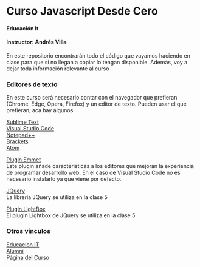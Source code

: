 # Curso Javascript Desde Cero
#### Educación It
#### Instructor: Andrés Villa

En este repositorio encontrarán todo el código que vayamos haciendo en clase para que si no llegan a copiar lo tengan disponible.
Además, voy a dejar toda información relevante al curso

### Editores de texto
En este curso será necesario contar con el navegador que prefieran (Chrome, Edge, Opera, Firefox) y un editor de texto. Pueden usar el que prefieran, aca hay algunos:

[Sublime Text](https://www.sublimetext.com/ "Sublime Text")  
[Visual Studio Code](https://code.visualstudio.com/ "Visual Studio Code")  
[Notepad++](https://notepad-plus-plus.org/ "Notepad++")  
[Brackets](http://brackets.io/ "Brackets")  
[Atom](https://atom.io/ "Atom")

[Plugin Emmet](https://www.emmet.io/ "Plugin Emmet")  
Este plugin añade caracteristicas a los editores que mejoran la experiencia de programar desarrollo web. En el caso de Visual Studio Code no es necesario instalarlo ya que viene por defecto.

[JQuery](https://jquery.com/ "JQuery")  
La libreria JQuery se utiliza en la clase 5

[Plugin LightBox](https://www.lokeshdhakar.com/projects/lightbox2/ "Plugin LightBox")  
El plugin Lightbox de JQuery se utiliza en la clase 5

### Otros vínculos
[Educacion IT](http://www.educacionit.com "Educacion IT")  
[Alumni](http://alumni.educacionit.com "Alumni")  
[Página del Curso](https://www.educacionit.com/curso-de-javascript "Página del Curso")
